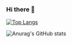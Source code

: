 ### Hi there 👋
[![Top Langs](https://github-readme-stats.vercel.app/api/top-langs/?username=xuhongchang)](https://github.com/anuraghazra/github-readme-stats)

![Anurag's GitHub stats](https://github-readme-stats.vercel.app/api?username=xuhongchang&show_icons=true)
<!--
**xuhongchang/xuhongchang** is a ✨ _special_ ✨ repository because its `README.md` (this file) appears on your GitHub profile.

Here are some ideas to get you started:

- 🔭 I’m currently working on ...
- 🌱 I’m currently learning ...
- 👯 I’m looking to collaborate on ...
- 🤔 I’m looking for help with ...
- 💬 Ask me about ...
- 📫 How to reach me: ...
- 😄 Pronouns: ...
- ⚡ Fun fact: ...
-->
